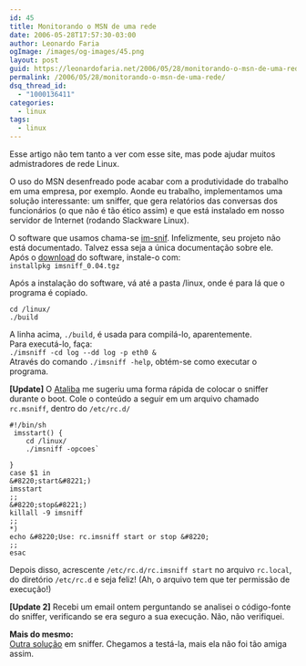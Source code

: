 ```yaml
---
id: 45
title: Monitorando o MSN de uma rede
date: 2006-05-28T17:57:30-03:00
author: Leonardo Faria
ogImage: /images/og-images/45.png
layout: post
guid: https://leonardofaria.net/2006/05/28/monitorando-o-msn-de-uma-rede/
permalink: /2006/05/28/monitorando-o-msn-de-uma-rede/
dsq_thread_id:
  - "1000136411"
categories:
  - linux
tags:
  - linux
---
```

Esse artigo não tem tanto a ver com esse site, mas pode ajudar muitos admistradores de rede Linux.

O uso do MSN desenfreado pode acabar com a produtividade do trabalho em uma empresa, por exemplo. Aonde eu trabalho, implementamos uma solução interessante: um sniffer, que gera relatórios das conversas dos funcionários (o que não é tão ético assim) e que está instalado em nosso servidor de Internet (rodando Slackware Linux).  
<!--more-->


O software que usamos chama-se [im-snif](http://sourceforge.net/projects/im-snif/). Infelizmente, seu projeto não está documentado. Talvez essa seja a única documentação sobre ele.  
Após o [download](http://sourceforge.net/project/showfiles.php?group_id=92795&package_id=98290&release_id=353699) do software, instale-o com:  
`installpkg imsniff_0.04.tgz`

Após a instalação do software, vá até a pasta /linux, onde é para lá que o programa é copiado.  

```shell
cd /linux/
./build
```

A linha acima, `./build`, é usada para compilá-lo, aparentemente.  
Para executá-lo, faça:  
`./imsniff -cd log --dd log -p eth0 &`  
Através do comando `./imsniff -help`, obtém-se como executar o programa.

**[Update]** O [Ataliba](http://www.ataliba.eti.br) me sugeriu uma forma rápida de colocar o sniffer durante o boot. Cole o conteúdo a seguir em um arquivo chamado `rc.msniff`, dentro do `/etc/rc.d/`  

```shell
#!/bin/sh
 imsstart() {
    cd /linux/
	./imsniff -opcoes`

}  
case $1 in  
&#8220;start&#8221;)  
imsstart  
;;  
&#8220;stop&#8221;)  
killall -9 imsniff  
;;  
*)  
echo &#8220;Use: rc.imsniff start or stop &#8220;  
;;  
esac
```

Depois disso, acrescente `/etc/rc.d/rc.imsniff start` no arquivo `rc.local`, do diretório `/etc/rc.d` e seja feliz! (Ah, o arquivo tem que ter permissão de execução!)

**[Update 2]** Recebi um email ontem perguntando se analisei o código-fonte do sniffer, verificando se era seguro a sua execução. Não, não verifiquei.

**Mais do mesmo:**  
[Outra solução](http://www.slackwarenaveia.org/modules.php?name=Sections&op=viewarticle&artid=315) em sniffer. Chegamos a testá-la, mais ela não foi tão amiga assim.
